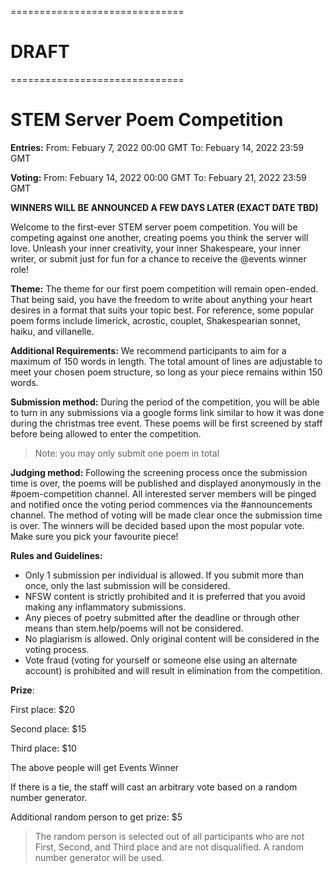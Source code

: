 ==============================

# DRAFT

==============================

# STEM Server Poem Competition

**Entries:** 
From: Febuary 7, 2022 00:00 GMT 
To:   Febuary 14, 2022 23:59 GMT 

**Voting:** 
From: Febuary 14, 2022 00:00 GMT 
To:   Febuary 21, 2022 23:59 GMT

**WINNERS WILL BE ANNOUNCED A FEW DAYS LATER (EXACT DATE TBD)**

Welcome to the first-ever STEM server poem competition. You will be competing against one another, creating poems you think the server will love. Unleash your inner creativity, your inner Shakespeare, your inner writer, or submit just for fun for a chance to receive the @events winner role! 

__Theme:__ The theme for our first poem competition will remain open-ended. That being said, you have the freedom to write about anything your heart desires in a format that suits your topic best. For reference, some popular poem forms include limerick, acrostic, couplet, Shakespearian sonnet, haiku, and villanelle.  

__Additional Requirements:__ We recommend participants to aim for a maximum of 150 words in length. The total amount of lines are adjustable to meet your chosen poem structure, so long as your piece remains within 150 words.   

__Submission method:__ During the period of the competition, you will be able to turn in any submissions via a google forms link similar to how it was done during the christmas tree event. These poems will be first screened by staff before being allowed to enter the competition.

> Note: you may only submit one poem in total

__Judging method:__ Following the screening process once the submission time is over, the poems will be published and displayed anonymously in the #poem-competition channel. All interested server members will be pinged and notified once the voting period commences via the #announcements channel. The method of voting will be made clear once the submission time is over. The winners will be decided based upon the most popular vote. Make sure you pick your favourite piece!

__Rules and Guidelines:__ 
- Only 1 submission per individual is allowed. If you submit more than once, only the last submission will be considered. 
- NFSW content is strictly prohibited and it is preferred that you avoid making any inflammatory submissions.
- Any pieces of poetry submitted after the deadline or through other means than stem.help/poems will not be considered.
- No plagiarism is allowed. Only original content will be considered in the voting process.
- Vote fraud (voting for yourself or someone else using an alternate account) is prohibited and will result in elimination from the competition.

__Prize__:

First place: $20

Second place: $15

Third place: $10

The above people will get Events Winner

If there is a tie, the staff will cast an arbitrary vote based on a random number generator.

Additional random person to get prize: $5

> The random person is selected out of all participants who are not First, Second, and Third place and are not disqualified. A random number generator will be used.


